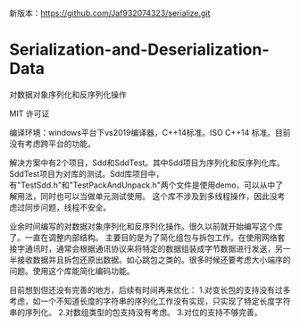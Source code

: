 新版本：https://github.com/Jaf932074323/serialize.git

# Serialization-and-Deserialization-Data
对数据对象序列化和反序列化操作

MIT 许可证

编译环境：windows平台下vs2019编译器，C++14标准。ISO C++14 标准。目前没有考虑跨平台的功能。

解决方案中有2个项目，Sdd和SddTest。其中Sdd项目为序列化和反序列化库。SddTest项目为对库的测试。Sdd库项目中，有"TestSdd.h"和"TestPackAndUnpack.h"两个文件是使用demo，可以从中了解用法，同时也可以当做单元测试使用。
这个库不涉及到多线程操作，因此没考虑过同步问题，线程不安全。

业余时间编写的对数据对象序列化和反序列化操作。很久以前就开始编写这个库了。一直在调整内部结构。
主要目的是为了简化组包与拆包工作。在使用网络套接字通讯时，通常会根据通讯协议来将特定的数据组装成字节数据进行发送，另一半接收数据并且拆包还原出数据。如心跳包之类的。很多时候还要考虑大小端序的问题。使用这个库能简化编码功能。

目前想到但还没有完善的地方，后续有时间再来优化：
1.对变长包的支持没有过多考虑，如一个不知道长度的字符串的序列化工作没有实现，只实现了特定长度字符串的序列化。
2.对数组类型的包支持没有考虑。
3.对位的支持不够完善。



